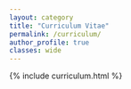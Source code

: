 ```yaml
---
layout: category
title: "Curriculum Vitae"
permalink: /curriculum/
author_profile: true
classes: wide
---
```


{% include curriculum.html %}